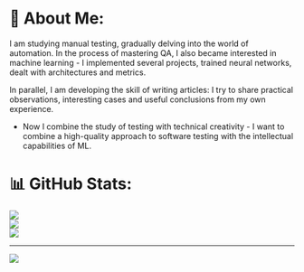 # 💫 About Me:
I am studying manual testing, gradually delving into the world of automation. In the process of mastering QA, I also became interested in machine learning - I implemented several projects, trained neural networks, dealt with architectures and metrics.

In parallel, I am developing the skill of writing articles: I try to share practical observations, interesting cases and useful conclusions from my own experience.

- Now I combine the study of testing with technical creativity - I want to combine a high-quality approach to software testing with the intellectual capabilities of ML.


# 📊 GitHub Stats:
![](https://github-readme-stats.vercel.app/api?username=Aisrefot-Reed&theme=dark&hide_border=false&include_all_commits=false&count_private=false)<br/>
![](https://nirzak-streak-stats.vercel.app/?user=Aisrefot-Reed&theme=dark&hide_border=false)<br/>
![](https://github-readme-stats.vercel.app/api/top-langs/?username=Aisrefot-Reed&theme=dark&hide_border=false&include_all_commits=false&count_private=false&layout=compact)

---
[![](https://visitcount.itsvg.in/api?id=Aisrefot-Reed&icon=0&color=0)](https://visitcount.itsvg.in)

<!-- Proudly created with GPRM ( https://gprm.itsvg.in ) -->
<!-- Proudly created with GPRM ( https://gprm.itsvg.in ) -->
